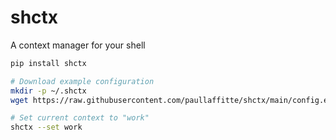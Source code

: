 # shctx

A context manager for your shell

```bash
pip install shctx

# Download example configuration
mkdir -p ~/.shctx
wget https://raw.githubusercontent.com/paullaffitte/shctx/main/config.example.yaml -O ~/.shctx/config.yaml

# Set current context to "work"
shctx --set work
```
